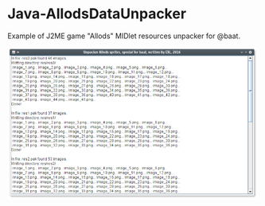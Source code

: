 Java-AllodsDataUnpacker
=======================

Example of J2ME game "Allods" MIDlet resources unpacker for @baat.

![Unpacker screen](screen.png)

